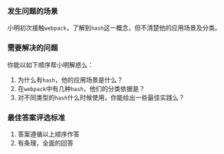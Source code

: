 <!-- {name: 'config', type: 'scene'} -->
### 发生问题的场景

<!--
  说明：
    描述一个发生所述问题的场景，以及必要的信息
  比如：
    接用户反馈，你司网站首次进入到内容出现间会有一段不小的白屏时间。该网站是用前端框架开发的CSR（Client Side Rendering，客户端渲染）应用
 -->

小明初次接触`webpack`，了解到`hash`这一概念，但不清楚他的应用场景及分类。
 
### 需要解决的问题

<!--
  说明：
    明确需要以怎样的顺序，从什么角度，回答哪些问题
  比如：
    请以如下顺序回答：
      1. 如何分析首屏加载CSR的性能？
      2. 分析后如何找出CSR性能瓶颈？
      3. 如何解决CSR性能瓶颈？
      4. 有没有其他渲染方案可以解决CSR当前问题，他的原理是什么？
 -->

你能以如下顺序帮小明解惑么：

1. 为什么有`hash`，他的应用场景是什么？
2. 在`webpack`中有几种`hash`，他们的分类依据是？
3. 对不同类型的`hash`什么时候使用，你能给出一些最佳实践么？

### 最佳答案评选标准

<!--
  说明：
    划定评选最佳答案的标准，规范答题的质量
  比如：
    1. 答案遵循以上顺序作答
 -->

 1. 答案遵循以上顺序作答
 2. 有条理，全面的回答